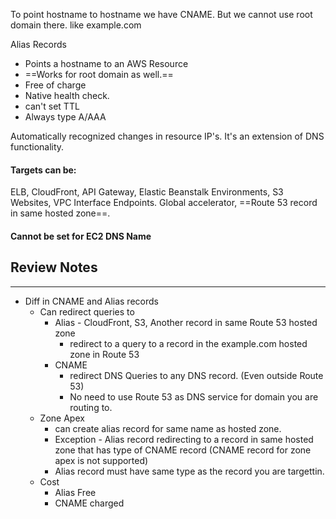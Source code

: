 To point hostname to hostname we have CNAME. 
But we cannot use root domain there. like example.com

Alias Records
- Points a hostname to an AWS Resource
- ==Works for root domain as well.== 
- Free of charge 
- Native health check. 
- can't set TTL 
- Always type A/AAA

Automatically recognized changes in resource IP's. It's an extension of DNS functionality.

#### Targets can be:
ELB, CloudFront, API Gateway, Elastic Beanstalk Environments, S3 Websites, VPC Interface Endpoints. Global accelerator, ==Route 53 record in same hosted zone==.
#### Cannot be set for EC2 DNS Name


## Review Notes 
--- 
- Diff in CNAME and Alias records
	- Can redirect queries to 
		- Alias - CloudFront, S3, Another record in same Route 53 hosted zone
			- redirect to a query to a record in the example.com hosted zone in Route 53
		- CNAME 
			- redirect DNS Queries to any DNS record. (Even outside Route 53)
			- No need to use Route 53 as DNS service for domain you are routing to.
	- Zone Apex
		- can create alias record for same name as hosted zone.
		- Exception - Alias record redirecting to a record in same hosted zone that has type of CNAME record (CNAME record for zone apex is not supported)
		- Alias record must have same type as the record you are targettin.
	- Cost 
		- Alias Free
		- CNAME charged
